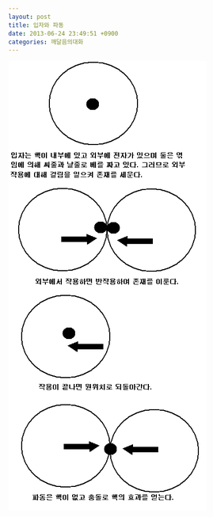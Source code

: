 ```yaml
---
layout: post
title: 입자와 파동
date: 2013-06-24 23:49:51 +0900
categories: 깨달음의대화
---
```

 <img alt="1.GIF" src="files/attach/images/198/627/362/1.GIF" width="400" height="908" />